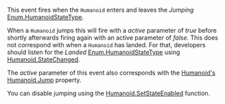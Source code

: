 This event fires when the `Humanoid` enters and leaves the *Jumping* [Enum.HumanoidStateType](https://developer.roblox.com/search#stq=HumanoidStateType).

When a `Humanoid` jumps this will fire with a *active* parameter of *true* before shortly afterwards firing again with an active parameter of *false*. This does not correspond with when a `Humanoid` has landed. For that, developers should listen for the *Landed* [Enum.HumanoidStateType](https://developer.roblox.com/search#stq=HumanoidStateType) using [Humanoid.StateChanged](https://developer.roblox.com/api-reference/event/Humanoid/StateChanged).

The *active* parameter of this event also corresponds with the [Humanoid's](https://developer.roblox.com/api-reference/class/Humanoid) [Humanoid.Jump](https://developer.roblox.com/api-reference/property/Humanoid/Jump) property.

You can disable jumping using the [Humanoid.SetStateEnabled](https://developer.roblox.com/api-reference/function/Humanoid/SetStateEnabled) function.